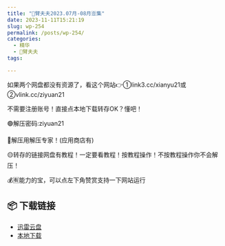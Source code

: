 ```yaml
---
title: "🌸臂夫夫2023.07月-08月🈴集"
date: 2023-11-11T15:21:19
slug: wp-254
permalink: /posts/wp-254/
categories:
  - 精华
  - 🌸臂夫夫
tags:

---
```


如果两个网盘都没有资源了，看这个网站👉①link3.cc/xianyu21或②vlink.cc/ziyuan21

不需要注册账号！直接点本地下载转存OK？懂吧！

🟢解压密码:ziyuan21

🔵解压用解压专家！(应用商店有)

🟡转存的链接网盘有教程！一定要看教程！按教程操作！不按教程操作你不会解压！

💰🈶能力的宝，可以点左下角赞赏支持一下网站运行

## 📦 下载链接
- [迅雷云盘](https://blziyuan21.com/pay-download/254?key=40bd78436d&down_id=0)
- [本地下载](https://blziyuan21.com/pay-download/254?key=40bd78436d&down_id=1)

